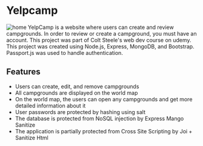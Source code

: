 # Yelpcamp
![home]()
YelpCamp is a website where users can create and review campgrounds. In order to review or create a campground, you must have an account. This project was part of Colt Steele's web dev course on udemy.
This project was created using Node.js, Express, MongoDB, and Bootstrap. Passport.js was used to handle authentication.
## Features
- Users can create, edit, and remove campgrounds
- All campgrounds are displayed on the world map
- On the world map, the users can open any campgrounds and get more detailed information about it
- User passwords are protected by hashing using salt
- The database is protected from NoSQL injection by Express Mango Sanitize
- The application is partially protected from Cross Site Scripting by Joi + Sanitize Html
